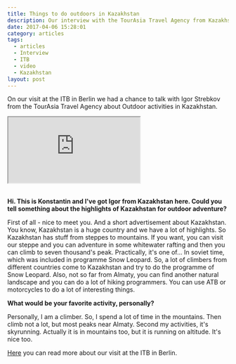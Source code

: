```yaml
---
title: Things to do outdoors in Kazakhstan
description: Our interview with the TourAsia Travel Agency from Kazakhstan at the ITB in Berlin
date: 2017-04-06 15:28:01
category: articles
tags:
  - articles
  - Interview
  - ITB
  - video
  - Kazakhstan
layout: post
---
```

On our visit at the ITB in Berlin we had a chance to talk with Igor Strebkov from the TourAsia Travel Agency about Outdoor activities in Kazakhstan.

<div class="embed-responsive embed-responsive-16by9">
  <iframe class="embed-responsive-item" src="https://www.youtube.com/embed/t-TTL9wgD3o"></iframe>
</div>
<br>

<!--more-->

**Hi. This is Konstantin and I've got Igor from Kazakhstan here. Could you tell something about the highlights of Kazakhstan for outdoor adventure?**

First of all - nice to meet you. And a short advertisement about Kazakhstan. You know, Kazakhstan is a huge country and we have a lot of highlights. So Kazakhstan has stuff from steppes to mountains. If you want, you can visit our steppe and you can adventure in some whitewater rafting and then you can climb to seven thousand's peak. Practically, it's one of... In soviet time, which was included in programme Snow Leopard. So, a lot of climbers from different countries come to Kazakhstan and try to do the programme of Snow Leopard. Also, not so far from Almaty, you can find another natural landscape and you can do a lot of hiking programmers. You can use ATB or motorcycles to do a lot of interesting things.

**What would be your favorite activity, personally?**

Personally, I am a climber. So, I spend a lot of time in the mountains. Then climb not a lot, but most peaks near Almaty. Second my activities, it's skyrunning. Actually it is in mountains too, but it is running on altitude. It's nice too.

<a href="http://www.hikeventures.com/ITB-2017/">Here</a> you can read more about our visit at the ITB in Berlin.
